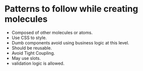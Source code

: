 # Patterns to follow while creating molecules
- Composed of other molecules or atoms.
- Use CSS to style.
- Dumb components avoid using business logic at this level.
- Should be reusable.
- Avoid Tight Coupling.
- May use slots.
- validation logic is allowed.